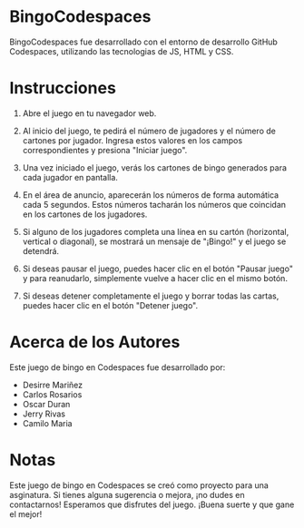 # BingoCodespaces

BingoCodespaces fue desarrollado con el entorno de desarrollo GitHub Codespaces, utilizando las tecnologias de JS, HTML y CSS.

# Instrucciones

1. Abre el juego en tu navegador web.

2. Al inicio del juego, te pedirá el número de jugadores y el número de cartones por jugador. Ingresa estos valores en los campos correspondientes y presiona "Iniciar juego".

3. Una vez iniciado el juego, verás los cartones de bingo generados para cada jugador en pantalla.

4. En el área de anuncio, aparecerán los números de forma automática cada 5 segundos. Estos números tacharán los números que coincidan en los cartones de los jugadores.

5. Si alguno de los jugadores completa una línea en su cartón (horizontal, vertical o diagonal), se mostrará un mensaje de "¡Bingo!" y el juego se detendrá.

6. Si deseas pausar el juego, puedes hacer clic en el botón "Pausar juego" y para reanudarlo, simplemente vuelve a hacer clic en el mismo botón.

7. Si deseas detener completamente el juego y borrar todas las cartas, puedes hacer clic en el botón "Detener juego".

# Acerca de los Autores

Este juego de bingo en Codespaces fue desarrollado por:

- Desirre Mariñez
- Carlos Rosarios
- Oscar Duran
- Jerry Rivas
- Camilo Maria

# Notas

Este juego de bingo en Codespaces se creó como proyecto para una asginatura. Si tienes alguna sugerencia o mejora, ¡no dudes en contactarnos! Esperamos que disfrutes del juego. ¡Buena suerte y que gane el mejor!
